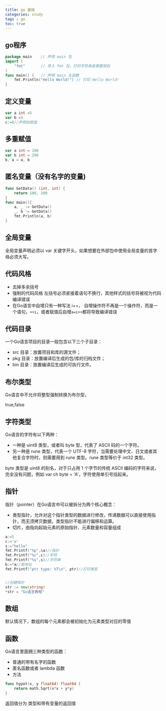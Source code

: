 ```yaml
---
title: go 基础
categories: study
tags : go
toc: true
---
```

## go程序
```go
package main    // 声明 main 包
import (
    "fmt"       // 导入 fmt 包，打印字符串是需要用到
)
func main() {   // 声明 main 主函数
    fmt.Println("Hello World!") // 打印 Hello World!
}
```
## 定义变量

```go
var a int =5
var b =5
c:=6//声明加赋值
```

## 多重赋值

```go
var a int = 100
var b int = 200
b, a = a, b
```

## 匿名变量（没有名字的变量)

```go
func GetData() (int, int) {
    return 100, 200
}
func main(){
    a, _ := GetData()
    _, b := GetData()
    fmt.Println(a, b)
}
```

## 全局变量

全局变量声明必须以 var 关键字开头，如果想要在外部包中使用全局变量的首字母必须大写。



## 代码风格

- 去掉多余括号
- 强制的代码风格  左括号必须紧接着语句不换行，其他样式的括号将被视为代码编译错误
- 在Go语言中自增只有一种写法 i++，  自增操作符不再是一个操作符，而是一个语句，`++i`，或者赋值后自增`a=i++`都将导致编译错误

## 代码目录

一个Go语言项目的目录一般包含以下三个子目录：

- src 目录：放置项目和库的源文件；
- pkg 目录：放置编译后生成的包/库的归档文件；
- bin 目录：放置编译后生成的可执行文件。

## 布尔类型

Go语言中不允许将整型强制转换为布尔型，

true,false

## 字符类型

Go语言的字符有以下两种：

- 一种是 uint8 类型，或者叫 byte 型，代表了 ASCII 码的一个字符。
- 另一种是 rune 类型，代表一个 UTF-8 字符，当需要处理中文、日文或者其他复合字符时，则需要用到 rune 类型。rune 类型等价于 int32 类型。


byte 类型是 uint8 的别名，对于只占用 1 个字节的传统 ASCII 编码的字符来说，完全没有问题，例如 var ch byte = 'A'，字符使用单引号括起来。

## 指针

指针（pointer）在Go语言中可以被拆分为两个核心概念：

- 类型指针，允许对这个指针类型的数据进行修改，传递数据可以直接使用指针，而无须拷贝数据，类型指针不能进行偏移和运算。
- 切片，由指向起始元素的原始指针、元素数量和容量组成

```go
a:=5
c:='o'
s:="hello"
fmt.Printf("%p",&a)//指针
fmt.Printf("%c",c)//字符
fmt.Printf("%s",s)//字符串
b:=*a//取地址
fmt.Printf("ptr type: %T\n", ptr)//打印类型


//创建指针
str := new(string)
*str = "Go语言教程"
```

## 数组

默认情况下，数组的每个元素都会被初始化为元素类型对应的零值

## 函数

Go语言里面拥三种类型的函数：

- 普通的带有名字的函数
- 匿名函数或者 lambda 函数
- 方法

```go
func hypot(x, y float64) float64 {
    return math.Sqrt(x*x + y*y)
}

```

返回值分为  类型和带有变量的返回值 